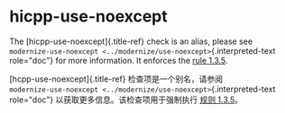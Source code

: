 # hicpp-use-noexcept

The [hicpp-use-noexcept]{.title-ref} check is an alias, please see  
`modernize-use-noexcept <../modernize/use-noexcept>`{.interpreted-text role="doc"} for more information. It enforces the [rule 1.3.5](https://www.perforce.com/resources/qac/high-integrity-cpp-coding-standard/general).

[hcpp-use-noexcept]{.title-ref} 检查项是一个别名，请参阅  
`modernize-use-noexcept <../modernize/use-noexcept>`{.interpreted-text role="doc"} 以获取更多信息。该检查项用于强制执行 [规则 1.3.5](https://www.perforce.com/resources/qac/high-integrity-cpp-coding-standard/general)。
